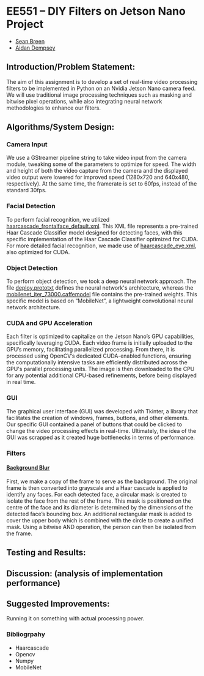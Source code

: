 # EE551 – DIY Filters on Jetson Nano Project
- [Sean Breen](https://github.com/seanbreen01)
- [Aidan Dempsey](https://github.com/aidandempsey)

## Introduction/Problem Statement:
The aim of this assignment is to develop a set of real-time video processing filters to be implemented in Python on an Nvidia Jetson Nano camera feed. We will use traditional image processing techniques such as masking and bitwise pixel operations, while also integrating neural network methodologies to enhance our filters.

## Algorithms/System Design:
### Camera Input
We use a GStreamer pipeline string to take video input from the camera module, tweaking some of the parameters to optimize for speed. The width and height of both the video capture from the camera and the displayed video output were lowered for improved speed (1280x720 and 640x480, respectively). At the same time, the framerate is set to 60fps, instead of the standard 30fps.

### Facial Detection

To perform facial recognition, we utilized [haarcascade_frontalface_default.xml](./haarcascades_cuda/haarcascade_frontalface_default.xml). This XML file represents a pre-trained Haar Cascade Classifier model designed for detecting faces, with this specific implementation of the Haar Cascade Classifier optimized for CUDA. For more detailed facial recognition, we made use of [haarcascade_eye.xml](./haarcascades_cuda/haarcascade_eye.xml), also optimized for CUDA.

### Object Detection
To perform object detection, we took a deep neural network approach. The file [deploy.prototxt](./models/deploy.prototxt) defines the neural network's architecture, whereas the [mobilenet_iter_73000.caffemodel](./models/mobilenet_iter_73000.caffemodel) file contains the pre-trained weights. This specific model is based on “MobileNet”, a lightweight convolutional neural network architecture. 

### CUDA and GPU Acceleration
Each filter is optimized to capitalize on the Jetson Nano’s GPU capabilities, specifically leveraging CUDA. Each video frame is initially uploaded to the GPU’s memory, facilitating parallelized processing. From there, it is processed using OpenCV’s dedicated CUDA-enabled functions, ensuring the computationally intensive tasks are efficiently distributed across the GPU's parallel processing units. The image is then downloaded to the CPU for any potential additional CPU-based refinements, before being displayed in real time.

### GUI
The graphical user interface (GUI) was developed with Tkinter, a library that facilitates the creation of windows, frames, buttons, and other elements. Our specific GUI contained a panel of buttons that could be clicked to change the video processing effects in real-time. Ultimately, the idea of the GUI was scrapped as it created huge bottlenecks in terms of performance.

### Filters
#### [Background Blur](./noGUIBackgroundBlur.py)
First, we make a copy of the frame to serve as the background. The original frame is then converted into grayscale and a Haar cascade is applied to identify any faces. For each detected face, a circular mask is created to isolate the face from the rest of the frame. This mask is positioned on the centre of the face and its diameter is determined by the dimensions of the detected face’s bounding box. An additional rectangular mask is added to cover the upper body which is combined with the circle to create a unified mask. Using a bitwise AND operation, the person can then be isolated from the frame.

## Testing and Results:

## Discussion: (analysis of implementation performance)

## Suggested Improvements: 
Running it on something with actual processing power. 

### Bibliogrpahy
- Haarcascade
- Opencv
- Numpy
- MobileNet
